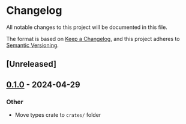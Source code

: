 # Changelog
All notable changes to this project will be documented in this file.

The format is based on [Keep a Changelog](https://keepachangelog.com/en/1.0.0/),
and this project adheres to [Semantic Versioning](https://semver.org/spec/v2.0.0.html).

## [Unreleased]

## [0.1.0](https://github.com/terraphim/terraphim-ai/releases/tag/terraphim_types-v0.1.0) - 2024-04-29

### Other
- Move types crate to `crates/` folder
